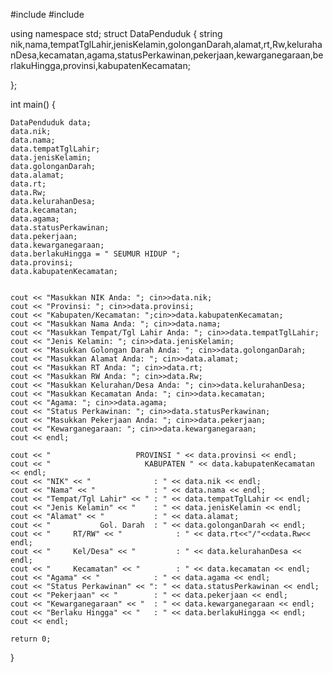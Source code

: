 #include <iostream>
#include <string>

using namespace std;
struct DataPenduduk {
    string nik,nama,tempatTglLahir,jenisKelamin,golonganDarah,alamat,rt,Rw,kelurahanDesa,kecamatan,agama,statusPerkawinan,pekerjaan,kewarganegaraan,berlakuHingga,provinsi,kabupatenKecamatan;
    
};

int main() {
   
    DataPenduduk data;
    data.nik;
    data.nama;
    data.tempatTglLahir;
    data.jenisKelamin;
    data.golonganDarah;
    data.alamat;
    data.rt;
	data.Rw;
    data.kelurahanDesa;
    data.kecamatan;
    data.agama;
    data.statusPerkawinan;
    data.pekerjaan;
    data.kewarganegaraan;
    data.berlakuHingga = " SEUMUR HIDUP ";
    data.provinsi;
    data.kabupatenKecamatan;

    
    cout << "Masukkan NIK Anda: "; cin>>data.nik;
    cout << "Provinsi: "; cin>>data.provinsi;
    cout << "Kabupaten/Kecamatan: ";cin>>data.kabupatenKecamatan;
    cout << "Masukkan Nama Anda: "; cin>>data.nama;
    cout << "Masukkan Tempat/Tgl Lahir Anda: "; cin>>data.tempatTglLahir;
    cout << "Jenis Kelamin: "; cin>>data.jenisKelamin;
    cout << "Masukkan Golongan Darah Anda: "; cin>>data.golonganDarah;
    cout << "Masukkan Alamat Anda: "; cin>>data.alamat;
    cout << "Masukkan RT Anda: "; cin>>data.rt;
    cout << "Masukkan RW Anda: "; cin>>data.Rw;
    cout << "Masukkan Kelurahan/Desa Anda: "; cin>>data.kelurahanDesa;
    cout << "Masukkan Kecamatan Anda: "; cin>>data.kecamatan;
    cout << "Agama: "; cin>>data.agama;
    cout << "Status Perkawinan: "; cin>>data.statusPerkawinan;
    cout << "Masukkan Pekerjaan Anda: "; cin>>data.pekerjaan;
    cout << "Kewarganegaraan: "; cin>>data.kewarganegaraan;
    cout << endl;
    
	cout << "					PROVINSI " << data.provinsi << endl;
	cout << "					  KABUPATEN " << data.kabupatenKecamatan << endl;
    cout << "NIK" << "              : " << data.nik << endl;
    cout << "Nama" << "             : " << data.nama << endl;
    cout << "Tempat/Tgl Lahir" << " : " << data.tempatTglLahir << endl;
    cout << "Jenis Kelamin" << "    : " << data.jenisKelamin << endl;
    cout << "Alamat" << "           : " << data.alamat;
    cout << "			Gol. Darah  : " << data.golonganDarah << endl;
    cout << "	  RT/RW" << "            : " << data.rt<<"/"<<data.Rw<< endl;
    cout << "	  Kel/Desa" << "         : " << data.kelurahanDesa << endl;
    cout << "	  Kecamatan" << "        : " << data.kecamatan << endl;
    cout << "Agama" << "            : " << data.agama << endl;
    cout << "Status Perkawinan" << ": " << data.statusPerkawinan << endl;
    cout << "Pekerjaan" << "        : " << data.pekerjaan << endl;
    cout << "Kewarganegaraan" << "  : " << data.kewarganegaraan << endl;
    cout << "Berlaku Hingga" << "   : " << data.berlakuHingga << endl;
    cout << endl;

    return 0;
}
